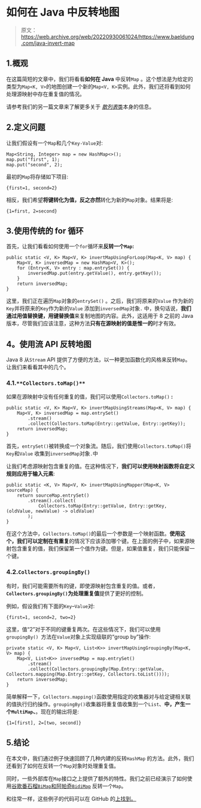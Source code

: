 # 如何在 Java 中反转地图

> 原文：<https://web.archive.org/web/20220930061024/https://www.baeldung.com/java-invert-map>

## 1.概观

在这篇简短的文章中，我们将看看**如何在 Java** 中反转`Map` 。这个想法是为给定的类型为`Map<K, V>`的地图创建一个新的`Map<V, K>`实例。此外，我们还将看到如何处理源映射中存在重复值的情况。

请参考我们的另一篇文章来了解更多关于 [*散列表*类](/web/20220813160102/https://www.baeldung.com/java-hashmap)本身的信息。

## 2.定义问题

让我们假设有一个`Map`和几个`Key-Value`对:

```
Map<String, Integer> map = new HashMap<>();
map.put("first", 1);
map.put("second", 2); 
```

最初的`Map`将存储如下项目:

```
{first=1, second=2}
```

相反，我们希望**将键转化为值，反之亦然**转化为新的`Map`对象。结果将是:

```
{1=first, 2=second} 
```

## 3.使用传统的 for 循环

首先，让我们看看如何使用一个`for`循环来**反转一个`Map`:**

```
public static <V, K> Map<V, K> invertMapUsingForLoop(Map<K, V> map) {
    Map<V, K> inversedMap = new HashMap<V, K>();
    for (Entry<K, V> entry : map.entrySet()) {
        inversedMap.put(entry.getValue(), entry.getKey());
    }
    return inversedMap;
}
```

这里，我们正在遍历`Map`对象的`entrySet()` 。之后，我们将原来的`Value` 作为新的`Key`并将原来的`Key`作为新的`Value` 添加到`inversedMap`对象`.` 中，换句话说，**我们通过用值替换键，用键替换值**来复制地图的内容。此外，这适用于 8 之前的 Java 版本，尽管我们应该注意，这种方法**只有在源映射的值是惟一的**时才有效。

## 4。使用流 API 反转地图

Java 8 从`Stream` API 提供了方便的方法，以一种更加函数化的风格来反转`Map`。让我们来看看其中的几个。

### 4.1.`**Collectors.toMap()**`

如果在源映射中没有任何重复的值，我们可以使用`Collectors.toMap()` **:**

```
public static <V, K> Map<V, K> invertMapUsingStreams(Map<K, V> map) {
    Map<V, K> inversedMap = map.entrySet()
        .stream()
        .collect(Collectors.toMap(Entry::getValue, Entry::getKey));
    return inversedMap;
}
```

首先，`entrySet()`被转换成一个对象流。随后，我们使用`Collectors.toMap()`将`Key`和`Value` 收集到`inversedMap`对象`.`中

让我们考虑源映射包含重复的值。在这种情况下，**我们可以使用映射函数将自定义规则应用于输入元素**:

```
public static <K, V> Map<V, K> invertMapUsingMapper(Map<K, V> sourceMap) {
    return sourceMap.entrySet()
        .stream().collect(
            Collectors.toMap(Entry::getValue, Entry::getKey, (oldValue, newValue) -> oldValue) 
        );
}
```

在这个方法中，`Collectors.toMap()`的最后一个参数是一个映射函数。**使用这个，我们可以定制在有重复**的情况下应该添加哪个键。在上面的例子中，如果源映射包含重复的值，我们保留第一个值作为键。但是，如果值重复，我们只能保留一个键。

### 4.2.`Collectors.groupingBy()`

有时，我们可能需要所有的键，即使源映射包含重复的值。或者， **`Collectors.groupingBy()`为处理重复值**提供了更好的控制。

例如，假设我们有下面的`Key`–`Value`对:

```
{first=1, second=2, two=2}
```

这里，值“2”对于不同的键重复两次。在这些情况下，我们可以使用`groupingBy() `方法在`Value`对象上实现级联的“group by”操作:

```
private static <V, K> Map<V, List<K>> invertMapUsingGroupingBy(Map<K, V> map) {
    Map<V, List<K>> inversedMap = map.entrySet()
        .stream()
        .collect(Collectors.groupingBy(Map.Entry::getValue, Collectors.mapping(Map.Entry::getKey, Collectors.toList())));
    return inversedMap;
}
```

简单解释一下，`Collectors.mapping()`函数使用指定的收集器对与给定键相关联的值执行归约操作。`groupingBy()`收集器将重复值收集到一个`List`、**中，产生一个`MultiMap`、**。现在的输出将是:

```
{1=[first], 2=[two, second]}
```

## 5.结论

在本文中，我们通过例子快速回顾了几种内建的反转`HashMap` 的方法。此外，我们还看到了如何在反转一个`Map`对象时处理重复值。

同时，一些外部库在`Map`接口之上提供了额外的特性。我们之前已经演示了如何使用[谷歌番石榴`BiMap`和](/web/20220813160102/https://www.baeldung.com/apache-commons-collections-vs-guava#bimap)[阿帕奇`BidiMap`](https://web.archive.org/web/20220813160102/https://baeldung.com/apache-commons-collections-vs-guava#bidimap) 反转一个`Map`。

和往常一样，这些例子的代码可以在 GitHub 的[上找到。](https://web.archive.org/web/20220813160102/https://github.com/eugenp/tutorials/tree/master/core-java-modules/core-java-collections-maps-5)